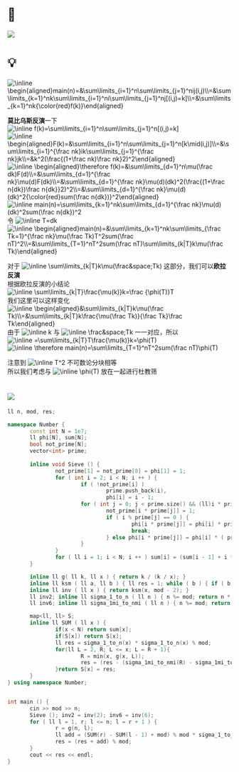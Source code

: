  # 🔗
 <a href="https://www.luogu.com.cn/problem/P3768"><img src="https://i.loli.net/2021/11/16/zA7s3d9DSEl8eVx.png"></a>
 
 # 💡
 <img src="https://latex.codecogs.com/svg.image?\inline&space;\begin{aligned}main(n)=&\sum\limits_{i=1}^n\sum\limits_{j=1}^nij(i,j)\\=&\sum\limits_{k=1}^nk\sum\limits_{i=1}^ni\sum\limits_{j=1}^nj[(i,j)=k]\\=&\sum\limits_{k=1}^nk{\color{red}f(k)}\end{aligned}" title="\inline \begin{aligned}main(n)=&\sum\limits_{i=1}^n\sum\limits_{j=1}^nij(i,j)\\=&\sum\limits_{k=1}^nk\sum\limits_{i=1}^ni\sum\limits_{j=1}^nj[(i,j)=k]\\=&\sum\limits_{k=1}^nk{\color{red}f(k)}\end{aligned}" />     
  
**莫比乌斯反演**一下  
 <img src="https://latex.codecogs.com/svg.image?\inline&space;f(k)=\sum\limits_{i=1}^n\sum\limits_{j=1}^n[(i,j)=k]" title="\inline f(k)=\sum\limits_{i=1}^n\sum\limits_{j=1}^n[(i,j)=k]" /> 
 <img src="https://latex.codecogs.com/svg.image?\inline&space;\begin{aligned}F(k)=&\sum\limits_{i=1}^n\sum\limits_{j=1}^n[k\mid(i,j)]\\=&\sum\limits_{i=1}^{\frac&space;nk}ik\sum\limits_{j=1}^{\frac&space;nk}jk\\=&k^2(\frac{(1+\frac&space;nk)\frac&space;nk}2)^2\end{aligned}" title="\inline \begin{aligned}F(k)=&\sum\limits_{i=1}^n\sum\limits_{j=1}^n[k\mid(i,j)]\\=&\sum\limits_{i=1}^{\frac nk}ik\sum\limits_{j=1}^{\frac nk}jk\\=&k^2(\frac{(1+\frac nk)\frac nk}2)^2\end{aligned}" />   
 <img src="https://latex.codecogs.com/svg.image?\inline&space;\begin{aligned}\therefore&space;f(k)=&\sum\limits_{d=1}^n\mu(\frac&space;dk)F(d)\\=&\sum\limits_{d=1}^{\frac&space;nk}\mu(d)F(dk)\\=&\sum\limits_{d=1}^{\frac&space;nk}\mu(d)(dk)^2(\frac{(1+\frac&space;n{dk})\frac&space;n{dk}}2)^2\\=&\sum\limits_{d=1}^{\frac&space;nk}\mu(d)(dk)^2{\color{red}sum(\frac&space;n{dk})}^2\end{aligned}" title="\inline \begin{aligned}\therefore f(k)=&\sum\limits_{d=1}^n\mu(\frac dk)F(d)\\=&\sum\limits_{d=1}^{\frac nk}\mu(d)F(dk)\\=&\sum\limits_{d=1}^{\frac nk}\mu(d)(dk)^2(\frac{(1+\frac n{dk})\frac n{dk}}2)^2\\=&\sum\limits_{d=1}^{\frac nk}\mu(d)(dk)^2{\color{red}sum(\frac n{dk})}^2\end{aligned}" />    
 <img src="https://latex.codecogs.com/svg.image?\inline&space;main(n)=\sum\limits_{k=1}^nk\sum\limits_{d=1}^{\frac&space;nk}\mu(d)(dk)^2sum(\frac&space;n{dk})^2" title="\inline main(n)=\sum\limits_{k=1}^nk\sum\limits_{d=1}^{\frac nk}\mu(d)(dk)^2sum(\frac n{dk})^2" />   
令  <img src="https://latex.codecogs.com/svg.image?\inline&space;T=dk" title="\inline T=dk" />   
 <img src="https://latex.codecogs.com/svg.image?\inline&space;\begin{aligned}main(n)=&\sum\limits_{k=1}^nk\sum\limits_{\frac&space;Tk=1}^{\frac&space;nk}\mu(\frac&space;Tk)T^2sum(\frac&space;nT)^2\\=&\sum\limits_{T=1}^nT^2sum(\frac&space;nT)\sum\limits_{k|T}k\mu(\frac&space;Tk)\end{aligned}" title="\inline \begin{aligned}main(n)=&\sum\limits_{k=1}^nk\sum\limits_{\frac Tk=1}^{\frac nk}\mu(\frac Tk)T^2sum(\frac nT)^2\\=&\sum\limits_{T=1}^nT^2sum(\frac nT)\sum\limits_{k|T}k\mu(\frac Tk)\end{aligned}" />    
  
对于  <img src="https://latex.codecogs.com/svg.image?\inline&space;\sum\limits_{k|T}k\mu(\frac&space;Tk)" title="\inline \sum\limits_{k|T}k\mu(\frac&space;Tk)" />  这部分，我们可以**欧拉反演**  
根据欧拉反演的小结论  <img src="https://latex.codecogs.com/svg.image?\inline&space;\sum\limits_{k|T}\frac{\mu(k)}k=\frac&space;{\phi(T)}T" title="\inline \sum\limits_{k|T}\frac{\mu(k)}k=\frac {\phi(T)}T" />   
我们这里可以这样变化  
 <img src="https://latex.codecogs.com/svg.image?\inline&space;\begin{aligned}&\sum\limits_{k|T}k\mu(\frac&space;Tk)\\=&\sum\limits_{k|T}k\frac{\mu(\frac&space;Tk)}{\frac&space;Tk}\frac&space;Tk\end{aligned}" title="\inline \begin{aligned}&\sum\limits_{k|T}k\mu(\frac Tk)\\=&\sum\limits_{k|T}k\frac{\mu(\frac Tk)}{\frac Tk}\frac Tk\end{aligned}" />   
由于  <img src="https://latex.codecogs.com/svg.image?\inline&space;k" title="\inline k" />  与 <img src="https://latex.codecogs.com/svg.image?\inline&space;\frac&space;Tk" title="\inline \frac&space;Tk" /> 一一对应，所以  
 <img src="https://latex.codecogs.com/svg.image?\inline&space;=\sum\limits_{k|T}T\frac{\mu(k)}k=\phi(T)" title="\inline =\sum\limits_{k|T}T\frac{\mu(k)}k=\phi(T)" />   
 <img src="https://latex.codecogs.com/svg.image?\inline&space;\therefore&space;main(n)=\sum\limits_{T=1}^nT^2sum(\frac&space;nT)\phi(T)" title="\inline \therefore main(n)=\sum\limits_{T=1}^nT^2sum(\frac nT)\phi(T)" />   
  
注意到  <img src="https://latex.codecogs.com/svg.image?\inline&space;T^2" title="\inline T^2" />  不可数论分块相等  
所以我们考虑与  <img src="https://latex.codecogs.com/svg.image?\inline&space;\phi(T)" title="\inline \phi(T)" />  放在一起进行杜教筛

 
 # <img src="https://img-blog.csdnimg.cn/20210713144601841.png" >
 ```cpp
 ll n, mod, res;

namespace Number {
        const int N = 1e7;
        ll phi[N], sum[N];
        bool not_prime[N];
        vector<int> prime;
        
        inline void Sieve () {
                not_prime[1] = not_prime[0] = phi[1] = 1;
                for ( int i = 2; i < N; i ++ ) {
                        if ( !not_prime[i] ) 
                                prime.push_back(i),
                                phi[i] = i - 1;
                        for ( int j = 0; j < prime.size() && (ll)i * prime[j] < N; j ++ ) {
                                not_prime[i * prime[j]] = 1;
                                if ( i % prime[j] == 0 ) { 
                                        phi[i * prime[j]] = phi[i] * prime[j];
                                        break;
                                } else phi[i * prime[j]] = phi[i] * ( prime[j] - 1 );
                        }
                }
                for ( ll i = 1; i < N; i ++ ) sum[i] = (sum[i - 1] + i * i % mod * phi[i] % mod) % mod;
        }

        inline ll g( ll k, ll x ) { return k / (k / x); }
        inline ll ksm ( ll a, ll b ) { ll res = 1; while ( b ) { if ( b & 1 ) res = res * a % mod; a = a * a % mod; b >>= 1; } return res; }
        inline ll inv ( ll x ) { return ksm(x, mod - 2); }
        ll inv2; inline ll sigma_1_to_n ( ll n ) { n %= mod; return n * (n + 1) % mod * inv2 % mod; }
        ll inv6; inline ll sigma_1mi_to_nmi ( ll n ) { n %= mod; return n * (n + 1) % mod * (n + n + 1) % mod * inv6 % mod; }

        map<ll, ll> S;
        inline ll SUM ( ll x ) {
                if(x < N) return sum[x];
                if(S[x]) return S[x];
                ll res = sigma_1_to_n(x) * sigma_1_to_n(x) % mod;
                for(ll L = 2, R; L <= x; L = R + 1){
                        R = min(x, g(x, L));
                        res = (res - (sigma_1mi_to_nmi(R) - sigma_1mi_to_nmi(L - 1) + mod) % mod * SUM(x / L) % mod + mod) % mod;
                }return S[x] = res;
        }
} using namespace Number;


int main () {
        cin >> mod >> n; 
        Sieve (); inv2 = inv(2); inv6 = inv(6);
        for ( ll l = 1, r; l <= n; l = r + 1 ) {
                r = g(n, l);
                ll add = (SUM(r) - SUM(l - 1) + mod) % mod * sigma_1_to_n( n / l ) % mod * sigma_1_to_n( n / l ) % mod;
                res = (res + add) % mod;
        }
        cout << res << endl;
}
 ```
 
